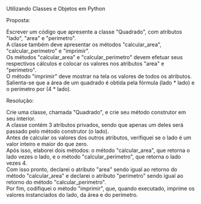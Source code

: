 Utilizando Classes e Objetos em Python

Proposta:

Escrever um código que apresente a classe "Quadrado", com atributos "lado", "area" e "perimetro".    
A classe também deve apresentar os métodos "calcular_area", "calcular_perimetro" e "imprimir".    
Os métodos "calcular_area" e "calcular_perimetro" devem efetuar seus respectivos cálculos e colocar os valores nos atributos "area" e "perimetro".    
O método "imprimir" deve mostrar na tela os valores de todos os atributos.      
Salienta-se que a área de um quadrado é obtida pela fórmula (lado * lado) e o perímetro por (4 * lado).

Resolução:

Crie uma classe, chamada "Quadrado", e crie seu método construtor em seu interior.            
A classe contém 3 atributos privados, sendo que apenas um deles será passado pelo método construtor (o lado).   
Antes de calcular os valores dos outros atributos, verifiquei se o lado é um valor inteiro e maior do que zero.       
Após isso, elaborei dois métodos: o método "calcular_area", que retorna o lado vezes o lado, e o método "calcular_perimetro", que retorna o lado vezes 4.    
Com isso pronto, declarei o atributo "area" sendo igual ao retorno do método "calcular_area" e declarei o atributo "perimetro" sendo igual ao retorno do método "calcular_perimetro".              
Por fim, codifiquei o método "imprimir", que, quando executado, imprime os valores instanciados do lado, da área e do perímetro.      
